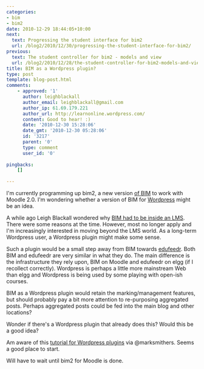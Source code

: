 ```yaml
---
categories:
- bim
- bim2
date: 2010-12-29 18:44:05+10:00
next:
  text: Progressing the student interface for bim2
  url: /blog2/2010/12/30/progressing-the-student-interface-for-bim2/
previous:
  text: The student controller for bim2 - models and view
  url: /blog2/2010/12/28/the-student-controller-for-bim2-models-and-view/
title: BIM as a Wordpress plugin?
type: post
template: blog-post.html
comments:
    - approved: '1'
      author: leighblackall
      author_email: leighblackall@gmail.com
      author_ip: 61.69.179.221
      author_url: http://learnonline.wordpress.com/
      content: Good to hear! :)
      date: '2010-12-30 15:28:06'
      date_gmt: '2010-12-30 05:28:06'
      id: '3217'
      parent: '0'
      type: comment
      user_id: '0'
    
pingbacks:
    []
    
---
```

I'm currently programming up bim2, a new version [of BIM](/blog2/research/bam-blog-aggregation-management/) to work with Moodle 2.0. I'm wondering whether a version of BIM for [Wordpress](http://wordpress.org/) might be an idea.

A while ago Leigh Blackall wondered why [BIM had to be inside an LMS](/blog2/2010/04/25/inside-out-outside-in-or-both/). There were some reasons at the time. However, most no longer apply and I'm increasingly interested in moving beyond the LMS world. As a long-term Wordpress user, a Wordpress plugin might make some sense.

Such a plugin would be a small step away from BIM towards [edufeedr](/blog2/2010/11/16/edufeedr-is-live-bim-for-open-blog-courses/). Both BIM and edufeedr are very similar in what they do. The main difference is the infrastructure they rely upon, BIM on Moodle and edufeedr on elgg (if I recollect correctly). Wordpress is perhaps a little more mainstream Web than elgg and Wordpress is being used by some playing with open-ish courses.

BIM as a Wordpress plugin would retain the marking/management features, but should probably pay a bit more attention to re-purposing aggregated posts. Perhaps aggregated posts could be fed into the main blog and other locations?

Wonder if there's a Wordpress plugin that already does this? Would this be a good idea?

Am aware of this [tutorial for Wordpress plugins](http://php.heaveninteractive.com/php-tutorials/wordpress-php-tutorials/create-your-first-wordpress-plugin-in-10-minutes/) via @marksmithers. Seems a good place to start.

Will have to wait until bim2 for Moodle is done.